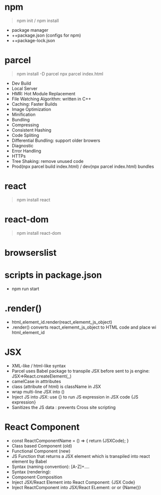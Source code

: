 # npm

> npm init / npm install

- package manager
- ++package.json (configs for npm)
- ++package-lock.json

# parcel

> npm install -D parcel
> npx parcel index.html

- Dev Build
- Local Server
- HMR: Hot Module Replacement
- File Watching Algorithm: written in C++
- Caching: Faster Builds
- Image Optimization
- Minification
- Bundling
- Compressing
- Consistent Hashing
- Code Spliting
- Differential Bundling: support older browers
- Diagnostic
- Error Handling
- HTTPs
- Tree Shaking: remove unused code
- Prod(npx parcel build index.html) / dev(npx parcel index.html) bundles

# react

> npm install react

# react-dom

> npm install react-dom

# browserslist

# scripts in package.json

- npm run start

# .render()

- html_element_id.render(react_elememt_js_object)
- .render() converts react_elememt_js_object to HTML code and place wi html_element_id

# JSX

- XML-like / html-like syntax
- Parcel uses Babel package to transpile JSX before sent to js engine: JSX=>React.createElement(,,)
- camelCase in atttributes
- class (attribute of html) is className in JSX
- wrap multi-line JSX into ()
- Inject JS into JSX: use {} to run JS expression in JSX code {JS expression}
- Sanitizes the JS data : prevents Cross site scripting

# React Component

- const ReactComponentName = () => { return (JSXCode); }
- Class based Component (old)
- Functional Component (new)
- JS Function that returns a JSX element which is transpiled into react element by Babel
- Syntax (naming convention): [A-Z]+....
- Syntax (rendering): <Name/>
- Component Composition
- Inject JSX/React Element into React Component: {JSX Code}
- Inject ReactComponent into JSX/React ELement: <Name/> or <Name></Name> or {Name()}
